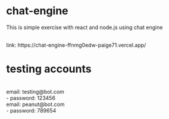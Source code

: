 # chat-engine

This is simple exercise with react and node.js using chat engine

 <br />
 link: https://chat-engine-ffnmg0edw-paige71.vercel.app/
  <br />
  
 # testing accounts
 <br />
 email: testing@bot.com
 <br />
 - password: 123456
 <br />
 email: peanut@bot.com
 <br />
 - password: 789654
